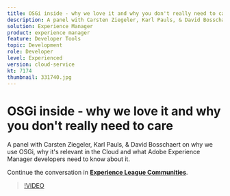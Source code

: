 ```yaml
---
title: OSGi inside - why we love it and why you don't really need to care
description: A panel with Carsten Ziegeler, Karl Pauls, & David Bosschaert on why we use OSGi, why it's relevant in the Cloud and what Adobe Experience Manager developers need to know about it.
solution: Experience Manager
product: experience manager
feature: Developer Tools
topic: Development
role: Developer
level: Experienced
version: cloud-service
kt: 7174
thumbnail: 331740.jpg
---
```


# OSGi inside - why we love it and why you don't really need to care 

A panel with Carsten Ziegeler, Karl Pauls, & David Bosschaert on why we use OSGi, why it's relevant in the Cloud and what Adobe Experience Manager developers need to know about it.

Continue the conversation in **[Experience League Communities](http://adobe.ly/36Yd3v6)**.

>[!VIDEO](https://video.tv.adobe.com/v/331740/?quality=12&learn=on&hidetitle=true)